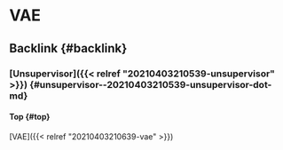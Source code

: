 # VAE


## Backlink {#backlink}


### [Unsupervisor]({{< relref "20210403210539-unsupervisor" >}}) {#unsupervisor--20210403210539-unsupervisor-dot-md}


#### Top {#top}

[VAE]({{< relref "20210403210639-vae" >}})

